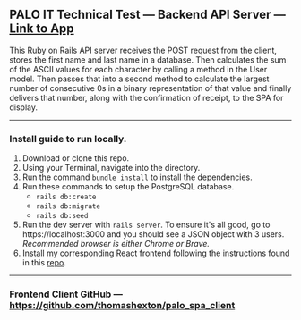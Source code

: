 ## PALO IT Technical Test — Backend API Server — [Link to App](https://thomashexton.github.io/palo_spa_client)

This Ruby on Rails API server receives the POST request from the client, stores the first name and last name in a database. Then calculates the sum of the ASCII values for each character by calling a method in the User model. Then passes that into a second method to calculate the largest number of consecutive 0s in a binary representation of that value and finally delivers that number, along with the confirmation of receipt, to the SPA for display.

---

### Install guide to run locally.

1. Download or clone this repo.
1. Using your Terminal, navigate into the directory.
1. Run the command `bundle install` to install the dependencies.
1. Run these commands to setup the PostgreSQL database.
	* `rails db:create`
	* `rails db:migrate`
	* `rails db:seed`
1. Run the dev server with `rails server`. To ensure it's all good, go to https://localhost:3000 and you should see a JSON object with 3 users. _Recommended browser is either Chrome or Brave._
1. Install my corresponding React frontend following the instructions found in this [repo](https://github.com/thomashexton/palo_spa_client).

---

### Frontend Client GitHub — https://github.com/thomashexton/palo_spa_client
